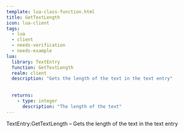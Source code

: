 ```yaml
---
template: lua-class-function.html
title: GetTextLength
icon: lua-client
tags:
  - lua
  - client
  - needs-verification
  - needs-example
lua:
  library: TextEntry
  function: GetTextLength
  realm: client
  description: "Gets the length of the text in the text entry"
  
  
  returns:
    - type: integer
      description: "The length of the text"
---
```


<div class="lua__search__keywords">
TextEntry:GetTextLength &#x2013; Gets the length of the text in the text entry
</div>
